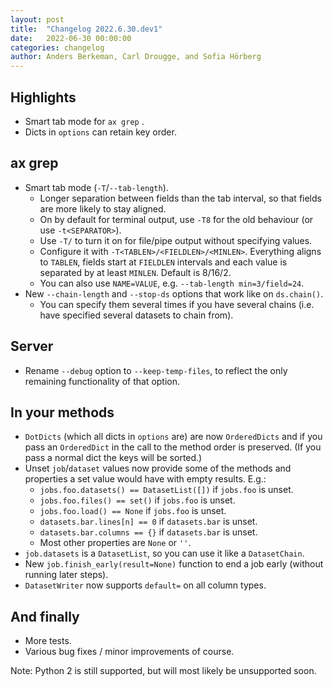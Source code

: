 ```yaml
---
layout: post
title:  "Changelog 2022.6.30.dev1"
date:   2022-06-30 00:00:00
categories: changelog
author: Anders Berkeman, Carl Drougge, and Sofia Hörberg
---
```


## Highlights

- Smart tab mode for `ax grep` .
- Dicts in `options` can retain key order.

## ax grep

- Smart tab mode (`-T`/`--tab-length`).
	- Longer separation between fields than the tab interval, so that fields
	  are more likely to stay aligned.
	- On by default for terminal output, use `-T8` for the old behaviour
	  (or use `-t<SEPARATOR>`).
	- Use `-T/` to turn it on for file/pipe output without specifying values.
	- Configure it with `-T<TABLEN>/<FIELDLEN>/<MINLEN>`. Everything aligns to
	  `TABLEN`, fields start at `FIELDLEN` intervals and each value is
	  separated by at least `MINLEN`. Default is 8/16/2.
	- You can also use `NAME=VALUE`, e.g. `--tab-length min=3/field=24`.
- New `--chain-length` and `--stop-ds` options that work like on `ds.chain()`.
	- You can specify them several times if you have several chains (i.e. have
	  specified several datasets to chain from).

## Server

- Rename `--debug` option to `--keep-temp-files`, to reflect the only remaining
  functionality of that option.

## In your methods

- `DotDicts` (which all dicts in `options` are) are now `OrderedDicts` and if
  you pass an `OrderedDict` in the call to the method order is preserved.
  (If you pass a normal dict the keys will be sorted.)
- Unset `job`/`dataset` values now provide some of the methods and properties
  a set value would have with empty results. E.g.:
	- `jobs.foo.datasets() == DatasetList([])` if `jobs.foo` is unset.
	- `jobs.foo.files() == set()` if `jobs.foo` is unset.
	- `jobs.foo.load() == None` if `jobs.foo` is unset.
	- `datasets.bar.lines[n] == 0` if `datasets.bar` is unset.
	- `datasets.bar.columns == {}` if `datasets.bar` is unset.
	- Most other properties are `None` or `''`.
- `job.datasets` is a `DatasetList`, so you can use it like a `DatasetChain`.
- New `job.finish_early(result=None)` function to end a job early (without
  running later steps).
- `DatasetWriter` now supports `default=` on all column types.

## And finally

- More tests.
- Various bug fixes / minor improvements of course.

Note: Python 2 is still supported, but will most likely be unsupported soon.
